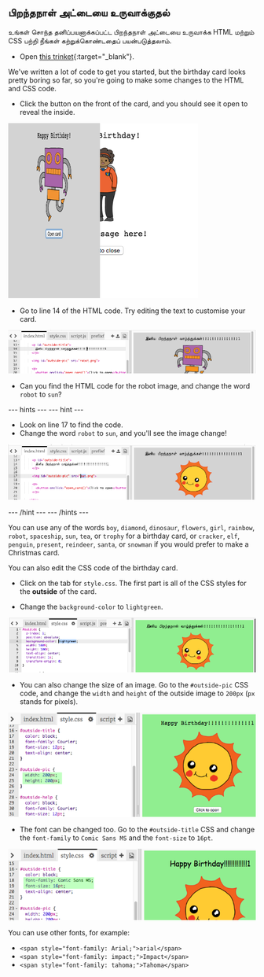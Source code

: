 ## பிறந்தநாள் அட்டையை உருவாக்குதல்

உங்கள் சொந்த தனிப்பயனாக்கப்பட்ட பிறந்தநாள் அட்டையை உருவாக்க HTML மற்றும் CSS பற்றி நீங்கள் கற்றுக்கொண்டதைப் பயன்படுத்தலாம்.

+ Open [this trinket](https://trinket.io/html/b33e4f4ca8){:target="_blank"}.

We've written a lot of code to get you started, but the birthday card looks pretty boring so far, so you're going to make some changes to the HTML and CSS code.

+ Click the button on the front of the card, and you should see it open to reveal the inside.

![screenshot](images/birthday-click.png)

+ Go to line 14 of the HTML code. Try editing the text to customise your card.

![screenshot](images/birthday-card-html.png)

+ Can you find the HTML code for the robot image, and change the word `robot` to `sun`?

\--- hints \--- \--- hint \---

+ Look on line 17 to find the code.
+ Change the word `robot` to `sun`, and you'll see the image change!

![screenshot](images/birthday-card-sun.png)

\--- /hint \--- \--- /hints \---

You can use any of the words `boy`, `diamond`, `dinosaur`, `flowers`, `girl`, `rainbow`, `robot`, `spaceship`, `sun`, `tea`, or `trophy` for a birthday card, or `cracker`, `elf`, `penguin`, `present`, `reindeer`, `santa`, or `snowman` if you would prefer to make a Christmas card.

You can also edit the CSS code of the birthday card.

+ Click on the tab for `style.css`. The first part is all of the CSS styles for the **outside** of the card.

+ Change the `background-color` to `lightgreen`.

![screenshot](images/birthday-card-outside.png)

+ You can also change the size of an image. Go to the `#outside-pic` CSS code, and change the `width` and `height` of the outside image to `200px` (`px` stands for pixels).

![திரைப்பிடிப்பு](images/birthday-card-size.png)

+ The font can be changed too. Go to the `#outside-title` CSS and change the `font-family` to `Comic Sans MS` and the `font-size` to `16pt`.

![திரைப்பிடிப்பு](images/birthday-card-font.png)

You can use other fonts, for example:

+ `<span style="font-family: Arial;">arial</span>`
+ `<span style="font-family: impact;">Impact</span>`
+ `<span style="font-family: tahoma;">Tahoma</span>`